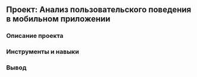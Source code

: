 ## Проект: Анализ пользовательского поведения в мобильном приложении

### Описание проекта
### Инструменты и навыки
### Вывод
